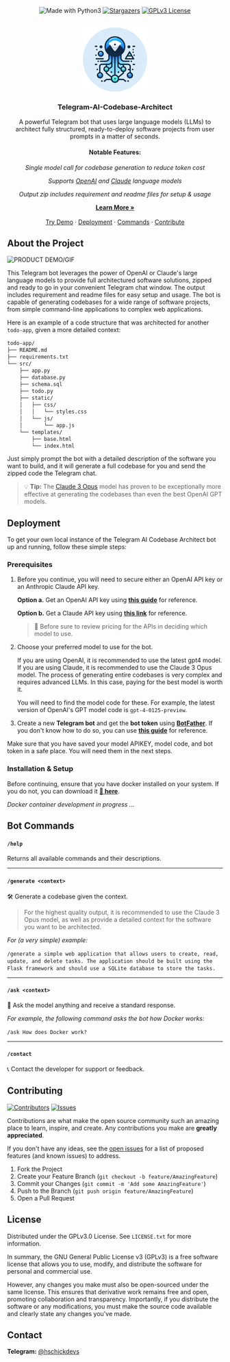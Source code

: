 <p align="center">
  <img src="https://img.shields.io/badge/Made%20with-Python3-yellow?style=for-the-badge" alt="Made with Python3" />
  <a href="https://github.com/hschickdevs/Telegram-AI-Codebase-Architect/stargazers"><img src="https://img.shields.io/github/stars/hschickdevs/Telegram-AI-Codebase-Architect.svg?style=for-the-badge&color=219ED9" alt="Stargazers" /></a>
  <a href="https://github.com/hschickdevs/Telegram-AI-Codebase-Architect/blob/main/LICENSE"><img src="https://img.shields.io/github/license/hschickdevs/Telegram-AI-Codebase-Architect.svg?style=for-the-badge&color=green" alt="GPLv3 License" /></a>
</p>

<!-- PROJECT LOGO -->
<br />
<div align="center">
  <img src="./docs/logo_circle.png" alt="Logo" width="150" height="150">

  <h3 align="center">Telegram-AI-Codebase-Architect</h3>

  <p align="center">
    A powerful Telegram bot that uses large language models (LLMs) to architect fully structured, ready-to-deploy software projects from user prompts in a matter of seconds.
    <br />
    <h4>Notable Features:</h4>
    <p>
        <i>Single model call for codebase generation to reduce token cost</i>
    </p>
    <p>
        <i>Supports <a href="https://platform.openai.com/docs/models/gpt-4-and-gpt-4-turbo">OpenAI</a> and <a href="https://www.anthropic.com/claude">Claude</a> language models</i>
    </p>
    <p>
        <i>Output zip includes requirement and readme files for setup & usage</i>
    </p>
    <a href="#about-the-project"><strong>Learn More »</strong></a>
    <br />
    <br />
    <a href="https://t.me/CodebaseArchitect_bot">Try Demo</a>
    ·
    <a href="#deployment">Deployment</a>
    ·
    <a href="#bot-commands">Commands</a>
    ·
    <a href="#contributing">Contribute</a>
  </p>
</div>

<!-- # Telegram-AI-Codebase-Architect

> 🚧 _CURRENTLY IN DEVELOPMENT ..._

 Telegram bot that uses AI to generate full codebases from user prompts. It provides structured, ready-to-deploy software projects, differentiating from simple code generation by offering entire architectural solutions. Prompt the bot with a detailed description of the software you want to build, and it will generate a full codebase for you and send the zipped code the Telegram chat.

 **Notable Features**:

 * Codebase generation is done in a single API call to save on context token cost.

 * Supports [OpenAI](https://platform.openai.com/docs/models/gpt-4-and-gpt-4-turbo) and [Claude](https://www.anthropic.com/claude) language models (_Claude performs significantly better_)

 > **Note:** Even though the Claude and OpenAI models are supported, Claude actually performs much better in this specific task. 

 ## Testing Prompts:

 `/generate basic software that allows the user to input two numbers from the command line. The output to the console should be "HELLO WORLD! Here is your number: <number>"` -->

<!-- ABOUT THE PROJECT -->
## About the Project

![PRODUCT DEMO/GIF](docs/demo.gif)

This Telegram bot leverages the power of OpenAI or Claude's large language models to provide full architectured software solutions, zipped and ready to go in your convenient Telegram chat window. The output includes requirement and readme files for easy setup and usage. The bot is capable of generating codebases for a wide range of software projects, from simple command-line applications to complex web applications. 

Here is an example of a code structure that was architected for another `todo-app`, given a more detailed context:

```
todo-app/
├── README.md
├── requirements.txt
└── src/
    ├── app.py
    ├── database.py
    ├── schema.sql
    ├── todo.py
    ├── static/
    │   ├── css/
    │   │   └── styles.css
    │   └── js/
    │       └── app.js
    └── templates/
        ├── base.html
        └── index.html
```

Just simply prompt the bot with a detailed description of the software you want to build, and it will generate a full codebase for you and send the zipped code the Telegram chat.

> 💡 **Tip:** The [Claude 3 Opus](https://www.anthropic.com/news/claude-3-family) model has proven to be exceptionally more effective at generating the codebases than even the best OpenAI GPT models.


<!-- DEPLOYMENT -->
## Deployment

To get your own local instance of the Telegram AI Codebase Architect bot up and running, follow these simple steps:

### Prerequisites

1. Before you continue, you will need to secure either an OpenAI API key or an Anthropic Claude API key.

    **Option a.** Get an OpenAI API key using [**this guide**](https://www.maisieai.com/help/how-to-get-an-openai-api-key-for-chatgpt) for reference.

    **Option b.** Get a Claude API key using [**this link**](https://console.anthropic.com/) for reference.

    > 💸 Before sure to review pricing for the APIs in deciding which model to use.

2. Choose your preferred model to use for the bot.

    If you are using OpenAI, it is recommended to use the latest gpt4 model. If you are using Claude, it is recommended to use the Claude 3 Opus model. The process of generating entire codebases is very complex and requires advanced LLMs. In this case, paying for the best model is worth it.

    You will need to find the model code for these. For example, the latest version of OpenAI's GPT model code is `gpt-4-0125-preview`.

2. Create a new **Telegram bot** and get the **bot token** using [**BotFather**](https://t.me/botfather). If you don't know how to do so, you can use [**this guide**](https://www.siteguarding.com/en/how-to-get-telegram-bot-api-token) for reference.

Make sure that you have saved your model APIKEY, model code, and bot token in a safe place. You will need them in the next steps. 

### Installation & Setup

Before continuing, ensure that you have docker installed on your system. If you do not, you can download it [**🔗 here**](https://www.docker.com/products/docker-desktop).

_Docker container development in progress ..._


<!-- 1. Pull the Docker image from Docker Hub:

   ```sh
   docker pull hschickdevs/telegram-translate-ai
   ```

2. Run the Docker image:

    You will need to specify your OpenAI API key and Telegram bot token as environment variables. Additionally, you can specify the GPT model to use (e.g., `gpt-3.5-turbo` or `gpt-4`, or any desired model [listed on their website](https://platform.openai.com/docs/models/continuous-model-upgrades)). You can leave the `MODEL` environment variable empty to use the default model (3.5 turbo).

    ```sh
    docker run -d --name telegram-translate-ai \
      -e OPENAI_TOKEN=<YOUR_APIKEY> \
      -e BOT_TOKEN=<YOUR_TELEGRAM_BOT_TOKEN> \
      -e MODEL=<GPT-MODEL> \
      hschickdevs/telegram-translate-ai
    ```

  3. If you want to see the logs, you can use the following command:

      ```sh
      docker logs -f telegram-translate-ai
      ```

      You can also attach to the container to see the logs in real-time:

      ```sh
      docker attach telegram-translate-ai
      ```

      If you don't see any errors, the bot should now be running! Head to your bot on Telegram and test it out. -->

<!-- USAGE EXAMPLES -->
## Bot Commands

#### `/help`

Returns all available commands and their descriptions.

___

#### `/generate <context>`

🛠️ Generate a codebase given the context.

> For the highest quality output, it is recommended to use the Claude 3 Opus model, as well as provide a detailed context for the software you want to be architected.

_For (a very simple) example:_ 

`/generate a simple web application that allows users to create, read, update, and delete tasks. The application should be built using the Flask framework and should use a SQLite database to store the tasks.` 

___

#### `/ask <context>`

💬 Ask the model anything and receive a standard response.

_For example, the following command asks the bot how Docker works:_

`/ask How does Docker work?`

___

#### `/contact`

📞 Contact the developer for support or feedback.

<!-- CONTRIBUTING -->
## Contributing

[![Contributors][contributors-shield]][contributors-url]
[![Issues][issues-shield]][issues-url]

Contributions are what make the open source community such an amazing place to learn, inspire, and create. Any contributions you make are **greatly appreciated**.

If you don't have any ideas, see the [open issues](https://github.com/hschickdevs/Telegram-AI-Codebase-Architect/issues) for a list of proposed features (and known issues) to address.

1. Fork the Project
2. Create your Feature Branch (`git checkout -b feature/AmazingFeature`)
3. Commit your Changes (`git commit -m 'Add some AmazingFeature'`)
4. Push to the Branch (`git push origin feature/AmazingFeature`)
5. Open a Pull Request


<!-- LICENSE -->
## License

Distributed under the GPLv3.0 License. See `LICENSE.txt` for more information.

In summary, the GNU General Public License v3 (GPLv3) is a free software license that allows you to use, modify, and distribute the software for personal and commercial use. 

However, any changes you make must also be open-sourced under the same license. This ensures that derivative work remains free and open, promoting collaboration and transparency. Importantly, if you distribute the software or any modifications, you must make the source code available and clearly state any changes you've made.


<!-- CONTACT -->
## Contact

**Telegram:** [@hschickdevs](https://t.me/hschickdevs)

<!-- MARKDOWN LINKS & IMAGES -->
<!-- https://www.markdownguide.org/basic-syntax/#reference-style-links -->
[contributors-shield]: https://img.shields.io/github/contributors/hschickdevs/Telegram-AI-Codebase-Architect.svg?style=for-the-badge&color=blue
[contributors-url]: https://github.com/hschickdevs/Telegram-AI-Codebase-Architect/blob/main/bot/__init__.py

[issues-shield]: https://img.shields.io/github/issues/hschickdevs/Telegram-AI-Codebase-Architect?style=for-the-badge&color=red
[issues-url]: https://github.com/hschickdevs/Telegram-AI-Codebase-Architect/issues